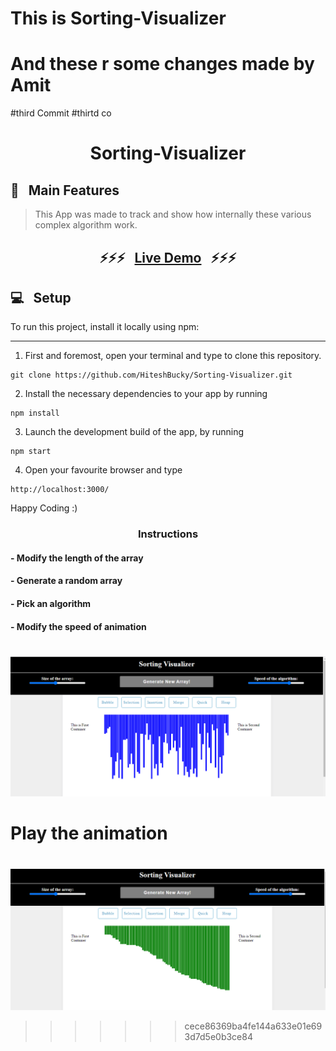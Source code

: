 # This is Sorting-Visualizer
# And these r some changes made by Amit
#third Commit
#thirtd co
<h1 align="center"> Sorting-Visualizer  </h1>

## 🚩 &nbsp; Main Features

> This App was made to track and show how internally these various complex algorithm work.

### <h2 align="center"> ⚡️⚡️⚡️ &nbsp; [Live Demo](https://visualizersorting.herokuapp.com/) &nbsp; ⚡️⚡️⚡️ </h2>

## 💻 &nbsp; Setup

To run this project, install it locally using npm:

***
1. First and foremost, open your terminal and type to clone this repository.
  ```
  git clone https://github.com/HiteshBucky/Sorting-Visualizer.git
  ```
2. Install the necessary dependencies to your app by running 
  ```
  npm install
  ```
3. Launch the development build of the app, by running  
  ```
  npm start
  ```
4. Open your favourite browser and type
  ```
  http://localhost:3000/
  ```
Happy Coding :)

### <h3 align = "center">Instructions</h3>
#### - Modify the length of the array
#### - Generate a random array
#### - Pick an algorithm
#### - Modify the speed of animation

#
#
#
          

![](images/before.png)

#
#

# Play the animation

#
#

![](images/after.png)

>>>>>>> cece86369ba4fe144a633e01e693d7d5e0b3ce84
